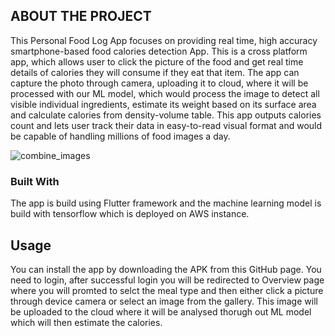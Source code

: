 ## ABOUT THE PROJECT
This Personal Food Log App focuses on providing real time, high accuracy smartphone-based food calories detection App. This is a cross platform app, which allows user to click the picture of the food and get real time details of calories they will consume if they eat that item. The app can capture the photo through camera, uploading it to cloud, where it will be processed with our ML model, which would process the image to detect all visible individual ingredients, estimate its weight based on its surface area and calculate calories from density-volume table. This app outputs calories count and lets user track their data in easy-to-read visual format and would be capable of handling millions of food images a day. 

![combine_images](https://user-images.githubusercontent.com/116195643/201564551-fbf2f5b7-bfdc-4a72-b091-92e07790be9b.jpg)




### Built With
The app is build using Flutter framework and the machine learning model is build with tensorflow which is deployed on AWS instance.

## Usage
You can install the app by downloading the APK from this GitHub page.
You need to login, after successful login you will be redirected to Overview page where you will promted to selct the meal type and then either click a picture through device camera or select an image from the gallery. This image will be uploaded to the cloud where it will be analysed thorugh out ML model which will then estimate the calories.
